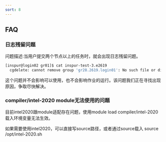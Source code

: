 ```yaml
---
sort: 8
---
```


## FAQ

 ### 日志残留问题
  
  问题描述:当用户提交两个节点以上的任务时，就会出现日志残留问题。
  ```bash
  [inspur@login02 gr01]$ cat inspur-test-3.e2619
    cgdelete: cannot remove group 'gr28.2619.login01': No such file or directory
  ```
  这个问题并不会影响可以使用，也不会影响作业的运行。该问题我们正在寻找出现原因，争取尽快解决。
  
 ### compiler/intel-2020 module无法使用的问题

  目前intel2020跟module适配存在问题，使用module load compiler/intel-2020载入环境变量无法生效。
  
  如果需要使用intel2020，可以直接写source路径，或者通过source载入
  source /opt/intel-2020.sh
  ```bash
  
  ```
  

